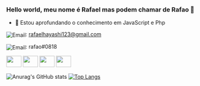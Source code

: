 ### Hello world, meu nome é Rafael mas podem chamar de Rafao 👋

- 🌱 Estou aprofundando o conhecimento em JavaScript e Php

<img align="center" alt="Email" src="https://img.shields.io/badge/Gmail-D14836?style=for-the-badge&logo=gmail&logoColor=white">: rafaelhayashi123@gmail.com

<img align="center" alt="Email" src="https://img.shields.io/badge/Discord-7289DA?style=for-the-badge&logo=discord&logoColor=white">: rafao#0818


<img  height="30" width="40" src="https://cdn.jsdelivr.net/gh/devicons/devicon/icons/html5/html5-original.svg" /> <img height="30" width="40" src="https://cdn.jsdelivr.net/gh/devicons/devicon/icons/css3/css3-original.svg" /> <img height="30" width="40" src="https://cdn.jsdelivr.net/gh/devicons/devicon/icons/javascript/javascript-original.svg" />
<img height="30" width="40"  src="https://cdn.jsdelivr.net/gh/devicons/devicon/icons/php/php-original.svg" />
          



![Anurag's GitHub stats](https://github-readme-stats.vercel.app/api?username=RafaelHayashi1&show_icons=true&theme=radical&count_private=true)
[![Top Langs](https://github-readme-stats.vercel.app/api/top-langs/?username=RafaelHayashi1)](https://github.com/aRafaelHayashi1/github-readme-stats)
